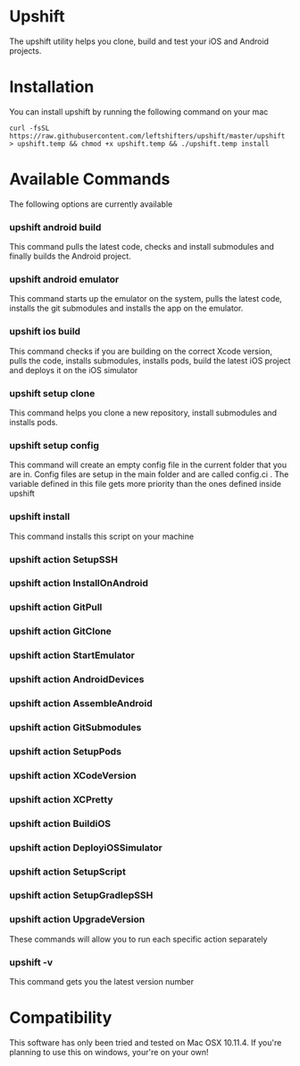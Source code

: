 # Upshift
The upshift utility helps you clone, build and test your iOS and Android projects.

# Installation
You can install upshift by running the following command on your mac
```
curl -fsSL https://raw.githubusercontent.com/leftshifters/upshift/master/upshift > upshift.temp && chmod +x upshift.temp && ./upshift.temp install
```

# Available Commands
The following options are currently available

### upshift android build
This command pulls the latest code, checks and install submodules and finally builds the Android project.

### upshift android emulator
This command starts up the emulator on the system, pulls the latest code, installs the git submodules and installs the app on the emulator.

### upshift ios build
This command checks if you are building on the correct Xcode version, pulls the code, installs submodules, installs pods, build the latest iOS project and deploys it on the iOS simulator

### upshift setup clone
This command helps you clone a new repository, install submodules and installs pods.

### upshift setup config
This command will create an empty config file in the current folder that you are in. Config files are setup in the main folder and are called config.ci . The variable defined in this file gets more priority than the ones defined inside upshift

### upshift install
This command installs this script on your machine


### upshift action SetupSSH
### upshift action InstallOnAndroid
### upshift action GitPull
### upshift action GitClone
### upshift action StartEmulator
### upshift action AndroidDevices
### upshift action AssembleAndroid
### upshift action GitSubmodules
### upshift action SetupPods
### upshift action XCodeVersion
### upshift action XCPretty
### upshift action BuildiOS
### upshift action DeployiOSSimulator
### upshift action SetupScript
### upshift action SetupGradlepSSH
### upshift action UpgradeVersion

These commands will allow you to run each specific action separately

### upshift -v
This command gets you the latest version number

# Compatibility
This software has only been tried and tested on Mac OSX 10.11.4. If you're planning to use this on windows, your're on your own!
